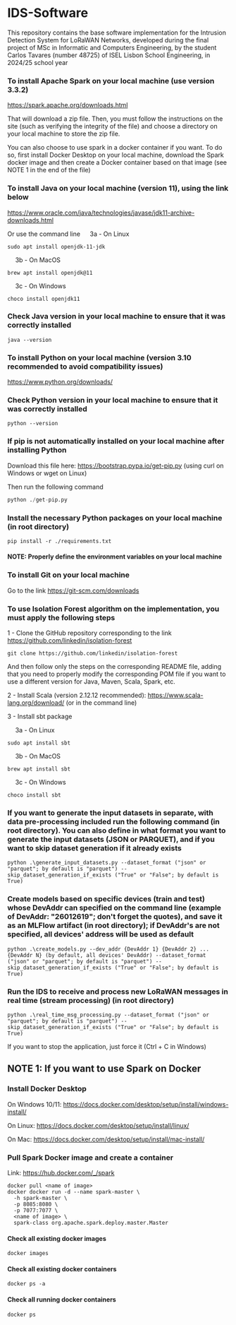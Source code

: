 # IDS-Software
This repository contains the base software implementation for the Intrusion Detection System for LoRaWAN Networks, developed during the final project of MSc in Informatic and Computers Engineering, by the student Carlos Tavares (number 48725) of ISEL Lisbon School Engineering, in 2024/25 school year

### To install Apache Spark on your local machine (use version 3.3.2)
https://spark.apache.org/downloads.html

That will download a zip file. Then, you must follow the instructions on the site (such as verifying the integrity of the file) and choose a directory on your local machine to store the zip file.

You can also choose to use spark in a docker container if you want. To do so, first install Docker Desktop on your local machine, download the Spark docker image and then create a Docker container based on that image (see NOTE 1 in the end of the file)

### To install Java on your local machine (version 11), using the link below
https://www.oracle.com/java/technologies/javase/jdk11-archive-downloads.html

Or use the command line
&emsp; 3a - On Linux
```
sudo apt install openjdk-11-jdk
``` 

&emsp; 3b - On MacOS
```
brew apt install openjdk@11
``` 

&emsp; 3c - On Windows
```
choco install openjdk11
``` 

### Check Java version in your local machine to ensure that it was correctly installed
 ```
java --version
```

### To install Python on your local machine (version 3.10 recommended to avoid compatibility issues)
https://www.python.org/downloads/

### Check Python version in your local machine to ensure that it was correctly installed
 ```python3
python --version
```

### If pip is not automatically installed on your local machine after installing Python
Download this file here: https://bootstrap.pypa.io/get-pip.py (using curl on Windows or wget on Linux)

Then run the following command
```python
python ./get-pip.py
```

### Install the necessary Python packages on your local machine (in root directory)
```
pip install -r ./requirements.txt
```

#### NOTE: Properly define the environment variables on your local machine

### To install Git on your local machine
Go to the link https://git-scm.com/downloads

### To use Isolation Forest algorithm on the implementation, you must apply the following steps

1 - Clone the GitHub repository corresponding to the link https://github.com/linkedin/isolation-forest
```
git clone https://github.com/linkedin/isolation-forest
```
And then follow only the steps on the corresponding README file, adding that you need to properly modify the corresponding POM file if you want to use a different version for Java, Maven, Scala, Spark, etc. 

2 - Install Scala (version 2.12.12 recommended): https://www.scala-lang.org/download/ (or in the command line)

3 - Install sbt package

&emsp; 3a - On Linux
```
sudo apt install sbt
``` 

&emsp; 3b - On MacOS
```
brew apt install sbt
``` 

&emsp; 3c - On Windows
```
choco install sbt
``` 


### If you want to generate the input datasets in separate, with data pre-processing included run the following command (in root directory). You can also define in what format you want to generate the input datasets (JSON or PARQUET), and if you want to skip dataset generation if it already exists
```python3
python .\generate_input_datasets.py --dataset_format ("json" or "parquet"; by default is "parquet") --skip_dataset_generation_if_exists ("True" or "False"; by default is True)
```


### Create models based on specific devices (train and test) whose DevAddr can specified on the command line (example of DevAddr: "26012619"; don't forget the quotes), and save it as an MLFlow artifact (in root directory); if DevAddr's are not specified, all devices' address will be used as default
```python3
python .\create_models.py --dev_addr {DevAddr 1} {DevAddr 2} ... {DevAddr N} (by default, all devices' DevAddr) --dataset_format ("json" or "parquet"; by default is "parquet") --skip_dataset_generation_if_exists ("True" or "False"; by default is True)
``` 

### Run the IDS to receive and process new LoRaWAN messages in real time (stream processing) (in root directory)
 ```python3
python .\real_time_msg_processing.py --dataset_format ("json" or "parquet"; by default is "parquet") --skip_dataset_generation_if_exists ("True" or "False"; by default is True)
```
If you want to stop the application, just force it (Ctrl + C in Windows)


## NOTE 1: If you want to use Spark on Docker

### Install Docker Desktop

On Windows 10/11: https://docs.docker.com/desktop/setup/install/windows-install/

On Linux: https://docs.docker.com/desktop/setup/install/linux/

On Mac: https://docs.docker.com/desktop/setup/install/mac-install/


### Pull Spark Docker image and create a container

Link: https://hub.docker.com/_/spark

```
docker pull <name of image>
docker docker run -d --name spark-master \
  -h spark-master \
  -p 8085:8080 \
  -p 7077:7077 \
  <name of image> \
  spark-class org.apache.spark.deploy.master.Master
```

#### Check all existing docker images
```
docker images
```

#### Check all existing docker containers
```
docker ps -a
```

#### Check all running docker containers
```
docker ps
```
